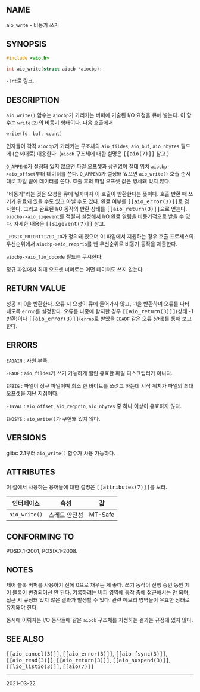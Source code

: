## NAME

aio_write - 비동기 쓰기

## SYNOPSIS

```c
#include <aio.h>

int aio_write(struct aiocb *aiocbp);
```

`-lrt`로 링크.

## DESCRIPTION

`aio_write()` 함수는 `aiocbp`가 가리키는 버퍼에 기술된 I/O 요청을 큐에 넣는다. 이 함수는 `write(2)`의 비동기 형태이다. 다음 호출에서

```c
write(fd, buf, count)
```

인자들이 각각 `aiocbp`가 가리키는 구조체의 `aio_fildes`, `aio_buf`, `aio_nbytes` 필드에 (순서대로) 대응한다. (`aiocb` 구조체에 대한 설명은 <tt>[[aio(7)]]</tt> 참고.)

`O_APPEND`가 설정돼 있지 않으면 파일 오프셋과 상관없이 절대 위치 `aiocbp->aio_offset`부터 데이터를 쓴다. `O_APPEND`가 설정돼 있으면 `aio_write()` 호출 순서대로 파일 끝에 데이터를 쓴다. 호출 후의 파일 오프셋 값은 명세돼 있지 않다.

"비동기"라는 것은 요청을 큐에 넣자마자 이 호출이 반환한다는 뜻이다. 호출 반환 때 쓰기가 완료돼 있을 수도 있고 아닐 수도 있다. 완료 여부를 <tt>[[aio_error(3)]]</tt>로 검사한다. 그리고 완료된 I/O 동작의 반환 상태를 <tt>[[aio_return(3)]]</tt>으로 얻는다. `aiocbp->aio_sigevent`를 적절히 설정해서 I/O 완료 알림을 비동기적으로 받을 수 있다. 자세한 내용은 <tt>[[sigevent(7)]]</tt> 참고.

`_POSIX_PRIORITIZED_IO`가 정의돼 있으며 이 파일에서 지원하는 경우 호출 프로세스의 우선순위에서 `aiocbp->aio_reqprio`를 뺀 우선순위로 비동기 동작을 제출한다.

`aiocbp->aio_lio_opcode` 필드는 무시한다.

정규 파일에서 최대 오프셋 너머로는 어떤 데이터도 쓰지 않는다.

## RETURN VALUE

성공 시 0을 반환한다. 오류 시 요청이 큐에 들어가지 않고, -1을 반환하며 오류를 나타내도록 `errno`를 설정한다. 오류를 나중에 탐지한 경우 <tt>[[aio_return(3)]]</tt>(상태 -1 반환)이나 <tt>[[aio_error(3)]]</tt>(`errno`로 받았을 `EBADF` 같은 오류 상태)를 통해 보고한다.

## ERRORS

`EAGAIN`
:   자원 부족.

`EBADF`
:   `aio_fildes`가 쓰기 가능하게 열린 유효한 파일 디스크립터가 아니다.

`EFBIG`
:   파일이 정규 파일이며 최소 한 바이트를 쓰려고 하는데 시작 위치가 파일의 최대 오프셋을 지난 지점이다.

`EINVAL`
:   `aio_offset`, `aio_reqprio`, `aio_nbytes` 중 하나 이상이 유효하지 않다.

`ENOSYS`
:   `aio_write()`가 구현돼 있지 않다.

## VERSIONS

glibc 2.1부터 `aio_write()` 함수가 사용 가능하다.

## ATTRIBUTES

이 절에서 사용하는 용어들에 대한 설명은 <tt>[[attributes(7)]]</tt>를 보라.

| 인터페이스 | 속성 | 값 |
| --- | --- | --- |
| `aio_write()` | 스레드 안전성 | MT-Safe |

## CONFORMING TO

POSIX.1-2001, POSIX.1-2008.

## NOTES

제어 블록 버퍼를 사용하기 전에 0으로 채우는 게 좋다. 쓰기 동작이 진행 중인 동안 제어 블록이 변경되어선 안 된다. 기록하려는 버퍼 영역에 동작 중에 접근해서는 안 되며, 접근 시 규정돼 있지 않은 결과가 발생할 수 있다. 관련 메모리 영역들이 유효한 상태로 유지돼야 한다.

동시에 이뤄지는 I/O 동작들에 같은 `aiocb` 구조체를 지정하는 결과는 규정돼 있지 않다.

## SEE ALSO

<tt>[[aio_cancel(3)]]</tt>, <tt>[[aio_error(3)]]</tt>, <tt>[[aio_fsync(3)]]</tt>, <tt>[[aio_read(3)]]</tt>, <tt>[[aio_return(3)]]</tt>, <tt>[[aio_suspend(3)]]</tt>, <tt>[[lio_listio(3)]]</tt>, <tt>[[aio(7)]]</tt>

----

2021-03-22
